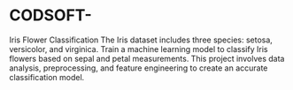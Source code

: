 # CODSOFT-
Iris Flower Classification The Iris dataset includes three species: setosa, versicolor, and virginica. Train a machine learning model to classify Iris flowers based on sepal and petal measurements. This project involves data analysis, preprocessing, and feature engineering to create an accurate classification model.
